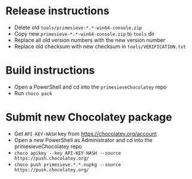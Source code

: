 # Release instructions

* Delete old ```tools/primesieve-*.*-win64-console.zip```
* Copy new ```primesieve-*.*-win64-console.zip``` to ```tools``` dir
* Replace all old version numbers with the new version number
* Replace old checksum with new checksum in ```tools/VERIFICATION.txt```

# Build instructions

* Open a PowerShell and cd into the ```primesieveChocolatey``` repo
* Run ```choco pack```

# Submit new Chocolatey package

* Get ```API-KEY-HASH``` key from https://chocolatey.org/account
* Open a new PowerShell as Administrator and cd into the primesieveChocolatey repo
* ```choco apikey --key API-KEY-HASH --source https://push.chocolatey.org/```
* ```choco push primesieve.*.*.nupkg --source https://push.chocolatey.org/```
